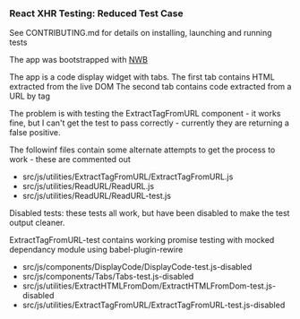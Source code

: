 ### React XHR Testing: Reduced Test Case

See CONTRIBUTING.md for details on installing, launching and running tests

The app was bootstrapped with [NWB](https://github.com/insin/nwb)

The app is a code display widget with tabs.
The first tab contains HTML extracted from the live DOM
The second tab contains code extracted from a URL by tag

The problem is with testing the ExtractTagFromURL component - it works fine, but I can't get the test to pass correctly - currently they are returning a false positive.

The followinf files contain some alternate attempts to get the process to work - these are commented out
* src/js/utilities/ExtractTagFromURL/ExtractTagFromURL.js
* src/js/utilities/ReadURL/ReadURL.js
* src/js/utilities/ReadURL/ReadURL-test.js


Disabled tests: these tests all work, but have been disabled to make the test output cleaner.

ExtractTagFromURL-test contains working promise testing with mocked dependancy module using babel-plugin-rewire

* src/js/components/DisplayCode/DisplayCode-test.js-disabled
* src/js/components/Tabs/Tabs-test.js-disabled
* src/js/utilities/ExtractHTMLFromDom/ExtractHTMLFromDom-test.js-disabled
* src/js/utilities/ExtractTagFromURL/ExtractTagFromURL-test.js-disabled